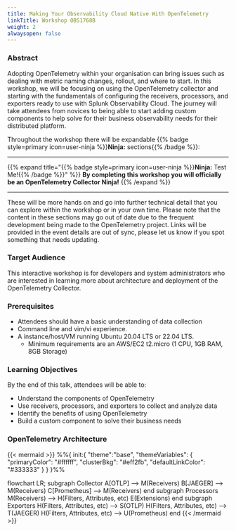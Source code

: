 ```yaml
---
title: Making Your Observability Cloud Native With OpenTelemetry
linkTitle: Workshop OBS1768B 
weight: 2
alwaysopen: false
---
```


### Abstract

Adopting OpenTelemetry within your organisation can bring issues such as dealing with metric naming changes, rollout, and where to start. In this workshop, we will be focusing on using the OpenTelemetry collector and starting with the fundamentals of configuring the receivers, processors, and exporters ready to use with Splunk Observability Cloud. The journey will take attendees from novices to being able to start adding custom components to help solve for their business observability needs for their distributed platform.

Throughout the workshop there will be expandable {{% badge style=primary icon=user-ninja %}}**Ninja:** sections{{% /badge %}}:

---

{{% expand title="{{% badge style=primary icon=user-ninja %}}**Ninja:** Test Me!{{% /badge %}}" %}}
**By completing this workshop you will officially be an OpenTelemetry Collector Ninja!**
{{% /expand %}}

---

These will be more hands on and go into further technical detail that you can explore within the workshop or in your own time. Please note that the content in these sections may go out of date due to the frequent development being made to the OpenTelemetry project. Links will be provided in the event details are out of sync, please let us know if you spot something that needs updating.

### Target Audience

This interactive workshop is for developers and system administrators who are interested in learning more about architecture and deployment of the OpenTelemetry Collector.

### Prerequisites

- Attendees should have a basic understanding of data collection
- Command line and vim/vi experience.
- A instance/host/VM running Ubuntu 20.04 LTS or 22.04 LTS.
  - Minimum requirements are an AWS/EC2 t2.micro (1 CPU, 1GB RAM, 8GB Storage)

### Learning Objectives

By the end of this talk, attendees will be able to:

- Understand the components of OpenTelemetry
- Use receivers, processors, and exporters to collect and analyze data
- Identify the benefits of using OpenTelemetry
- Build a custom component to solve their business needs

### OpenTelemetry Architecture

{{< mermaid >}}
%%{
  init:{
    "theme":"base",
    "themeVariables": {
      "primaryColor": "#ffffff",
      "clusterBkg": "#eff2fb",
      "defaultLinkColor": "#333333"
    }
  }
}%%

flowchart LR;
    subgraph Collector
    A[OTLP] --> M(Receivers)
    B[JAEGER] --> M(Receivers)
    C[Prometheus] --> M(Receivers)
    end
    subgraph Processors
    M(Receivers) --> H(Filters, Attributes, etc)
    E(Extensions)
    end
    subgraph Exporters
    H(Filters, Attributes, etc) --> S(OTLP)
    H(Filters, Attributes, etc) --> T(JAEGER)
    H(Filters, Attributes, etc) --> U(Prometheus)
    end
{{< /mermaid >}}
